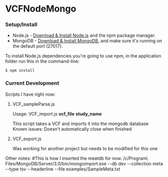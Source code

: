 # VCFNodeMongo

### Setup/Install

* Node.js - [Download & Install Node.js](http://www.nodejs.org/download/) and the npm package manager.
* MongoDB - [Download & Install MongoDB](http://www.mongodb.org/downloads), and make sure it's running on the default port (27017).

To install Node.js dependencies you're going to use npm, in the application folder run this in the command-line:
```
$ npm install
```


### Current Development

Scripts I have right now:

1. VCF_sampleParse.js
	
	Usage: VCF_import.js **vcf_file** **study_name**

	This script takes a VCF and imports it into the mongodb database
	Known issues:
		Doesn't automatically close when finished

2. VCF_export.js  

	Was working for another project but needs to be modified for this one



Other notes:
	#This is how I inserted the meatdb for now.
	/c/Program\ Files/MongoDB/Server/3.0/bin/mongoimport.exe --db dev --collection meta --type tsv --headerline --file examples/SampleMeta.txt
